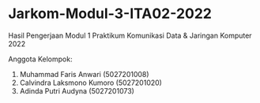 # Jarkom-Modul-3-ITA02-2022

Hasil Pengerjaan Modul 1 Praktikum Komunikasi Data & Jaringan Komputer 2022

Anggota Kelompok:
1. Muhammad Faris Anwari (5027201008)
2. Calvindra Laksmono Kumoro (5027201020)
3. Adinda Putri Audyna (5027201073)
